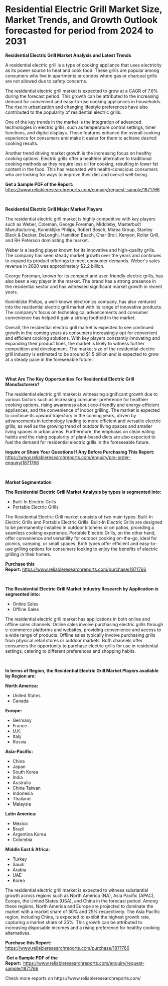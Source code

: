 <p><h1>Residential Electric Grill Market Size, Market Trends, and Growth Outlook forecasted for period from 2024 to 2031</h1></p><p><strong>Residential Electric Grill Market Analysis and Latest Trends</strong></p>
<p><p>A residential electric grill is a type of cooking appliance that uses electricity as its power source to heat and cook food. These grills are popular among consumers who live in apartments or condos where gas or charcoal grills are not allowed due to safety concerns.</p><p>The residential electric grill market is expected to grow at a CAGR of 7.6% during the forecast period. This growth can be attributed to the increasing demand for convenient and easy-to-use cooking appliances in households. The rise in urbanization and changing lifestyle preferences have also contributed to the popularity of residential electric grills.</p><p>One of the key trends in the market is the integration of advanced technologies in electric grills, such as temperature control settings, timer functions, and digital displays. These features enhance the overall cooking experience for consumers and make it easier for them to achieve desired cooking results.</p><p>Another trend driving market growth is the increasing focus on healthy cooking options. Electric grills offer a healthier alternative to traditional cooking methods as they require less oil for cooking, resulting in lower fat content in the food. This has resonated with health-conscious consumers who are looking for ways to improve their diet and overall well-being.</p></p>
<p><strong>Get a Sample PDF of the Report:&nbsp;</strong> <a href="https://www.reliableresearchreports.com/enquiry/request-sample/1871766">https://www.reliableresearchreports.com/enquiry/request-sample/1871766</a></p>
<p>&nbsp;</p>
<p><strong>Residential Electric Grill Major Market Players</strong></p>
<p><p>The residential electric grill market is highly competitive with key players such as Weber, Coleman, George Foreman, Middleby, Masterbuilt Manufacturing, Koninklijke Philips, Robert Bosch, Midea Group, Stanley Black & Decker, DeLonghi, Hamilton Beach, Char Broil, Kenyon, Roller Grill, and RH Peterson dominating the market. </p><p>Weber is a leading player known for its innovative and high-quality grills. The company has seen steady market growth over the years and continues to expand its product offerings to meet consumer demands. Weber's sales revenue in 2020 was approximately $2.2 billion.</p><p>George Foreman, known for its compact and user-friendly electric grills, has also been a key player in the market. The brand has a strong presence in the residential sector and has witnessed significant market growth in recent years. </p><p>Koninklijke Philips, a well-known electronics company, has also ventured into the residential electric grill market with its range of innovative products. The company's focus on technological advancements and consumer convenience has helped it gain a strong foothold in the market.</p><p>Overall, the residential electric grill market is expected to see continued growth in the coming years as consumers increasingly opt for convenient and efficient cooking solutions. With key players constantly innovating and expanding their product lines, the market is likely to witness further competition and development. The market size of the residential electric grill industry is estimated to be around $1.5 billion and is expected to grow at a steady pace in the foreseeable future.</p></p>
<p>&nbsp;</p>
<p><strong>What Are The Key Opportunities For Residential Electric Grill Manufacturers?</strong></p>
<p><p>The residential electric grill market is witnessing significant growth due to various factors such as increasing consumer preference for healthier cooking options, rising awareness about eco-friendly and energy-efficient appliances, and the convenience of indoor grilling. The market is expected to continue its upward trajectory in the coming years, driven by advancements in technology leading to more efficient and versatile electric grills, as well as the growing trend of outdoor living spaces and smaller living spaces in urban areas. Furthermore, the emphasis on clean eating habits and the rising popularity of plant-based diets are also expected to fuel the demand for residential electric grills in the foreseeable future.</p></p>
<p><strong>Inquire or Share Your Questions If Any Before Purchasing This Report:</strong> <a href="https://www.reliableresearchreports.com/enquiry/pre-order-enquiry/1871766">https://www.reliableresearchreports.com/enquiry/pre-order-enquiry/1871766</a></p>
<p>&nbsp;</p>
<p><strong>Market Segmentation</strong></p>
<p><strong>The Residential Electric Grill Market Analysis by types is segmented into:</strong></p>
<p><ul><li>Built-In Electric Grills</li><li>Portable Electric Grills</li></ul></p>
<p><p>The Residential Electric Grill market consists of two main types: Built-In Electric Grills and Portable Electric Grills. Built-In Electric Grills are designed to be permanently installed in outdoor kitchens or on patios, providing a seamless cooking experience. Portable Electric Grills, on the other hand, offer convenience and versatility for outdoor cooking on-the-go, ideal for picnics, camping, or small spaces. Both types offer efficient and easy-to-use grilling options for consumers looking to enjoy the benefits of electric grilling in their homes.</p></p>
<p><strong>Purchase this Report:&nbsp;</strong><a href="https://www.reliableresearchreports.com/purchase/1871766">https://www.reliableresearchreports.com/purchase/1871766</a></p>
<p>&nbsp;</p>
<p><strong>The Residential Electric Grill Market Industry Research by Application is segmented into:</strong></p>
<p><ul><li>Online Sales</li><li>Offline Sales</li></ul></p>
<p><p>The residential electric grill market has applications in both online and offline sales channels. Online sales involve purchasing electric grills through e-commerce platforms and websites, providing convenience and access to a wide range of products. Offline sales typically involve purchasing grills from physical retail stores or outdoor markets. Both channels offer consumers the opportunity to purchase electric grills for use in residential settings, catering to different preferences and shopping habits.</p></p>
<p>&nbsp;</p>
<p><strong>In terms of Region, the Residential Electric Grill Market Players available by Region are:</strong></p>
<p>
    <p> <strong> North America: </strong>
        <ul>
            <li>United States</li>
            <li>Canada</li>
        </ul>
        </p> 
    <p> <strong> Europe: </strong>
        <ul>
            <li>Germany</li>
            <li>France</li>
            <li>U.K.</li>
            <li>Italy</li>
            <li>Russia</li>
        </ul>
        </p> 
    <p> <strong> Asia-Pacific: </strong>
        <ul>
            <li>China</li>
            <li>Japan</li>
            <li>South Korea</li>
            <li>India</li>
            <li>Australia</li>
            <li>China Taiwan</li>
            <li>Indonesia</li>
            <li>Thailand</li>
            <li>Malaysia</li>
        </ul>
        </p> 
    <p> <strong> Latin America: </strong>
        <ul>
            <li>Mexico</li>
            <li>Brazil</li>
            <li>Argentina Korea</li>
            <li>Colombia</li>
        </ul>
        </p> 
    <p> <strong> Middle East & Africa: </strong>
        <ul>
            <li>Turkey</li>
            <li>Saudi</li>
            <li>Arabia</li>
            <li>UAE</li>
            <li>Korea</li>
        </ul>
    </p>
    </p>
<p><p>The residential electric grill market is expected to witness substantial growth across regions such as North America (NA), Asia Pacific (APAC), Europe, the United States (USA), and China in the forecast period. Among these regions, North America and Europe are projected to dominate the market with a market share of 30% and 25% respectively. The Asia Pacific region, including China, is expected to exhibit the highest growth rate, capturing a market share of 35%. This growth can be attributed to increasing disposable incomes and a rising preference for healthy cooking alternatives.</p></p>
<p><strong>Purchase this Report: </strong><a href="https://www.reliableresearchreports.com/purchase/1871766">https://www.reliableresearchreports.com/purchase/1871766</a></p>
<p>&nbsp;<strong>Get a Sample PDF of the Report:&nbsp;&nbsp;</strong><a href="https://www.reliableresearchreports.com/enquiry/request-sample/1871766">https://www.reliableresearchreports.com/enquiry/request-sample/1871766</a></p>
<p><strong></strong></p>
<p>Check more reports on https://www.reliableresearchreports.com/</p>